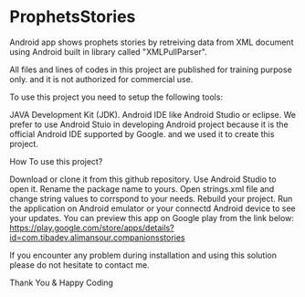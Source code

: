 # ProphetsStories
Android app shows prophets stories by retreiving data from XML document using Android built in library called "XMLPullParser".

All files and lines of codes in this project are published for training purpose only. and it is not authorized for commercial use.

To use this project you need to setup the following tools:

JAVA Development Kit (JDK).
Android IDE like Android Studio or eclipse.
We prefer to use Android Stuio in developing Android project because it is the official Android IDE supported by Google. and we used it to create this project.

How To use this project?

Download or clone it from this github repository.
Use Android Studio to open it.
Rename the package name to yours.
Open strings.xml file and change string values to corrspond to your needs.
Rebuild your project.
Run the application on Android emulator or your connectd Android device to see your updates.
You can preview this app on Google play from the link below: https://play.google.com/store/apps/details?id=com.tibadev.alimansour.companionsstories

If you encounter any problem during installation and using this solution please do not hesitate to contact me.

Thank You & Happy Coding
